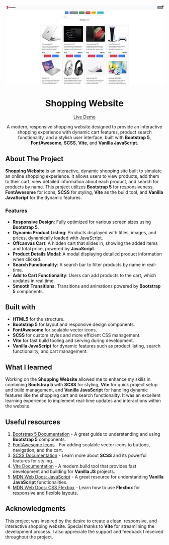 ![Shopping Website](./public/project-preview.png?raw=true)

<h1 align="center">Shopping Website</h1>

<div align="center">

[Live Demo](https://wiseweb-works.github.io/shopping-site-vite-vanilla-js/)

A modern, responsive shopping website designed to provide an interactive shopping experience with dynamic cart features, product search functionality, and a stylish user interface, built with **Bootstrap 5**, **FontAwesome**, **SCSS**, **Vite**, and **Vanilla JavaScript**.

</div>

## About The Project

**Shopping Website** is an interactive, dynamic shopping site built to simulate an online shopping experience. It allows users to view products, add them to their cart, view detailed information about each product, and search for products by name. This project utilizes **Bootstrap 5** for responsiveness, **FontAwesome** for icons, **SCSS** for styling, **Vite** as the build tool, and **Vanilla JavaScript** for the dynamic features.

### Features

- **Responsive Design**: Fully optimized for various screen sizes using **Bootstrap 5**.
- **Dynamic Product Listing**: Products displayed with titles, images, and prices, dynamically loaded with JavaScript.
- **Offcanvas Cart**: A hidden cart that slides in, showing the added items and total price, powered by **JavaScript**.
- **Product Details Modal**: A modal displaying detailed product information when clicked.
- **Search Functionality**: A search bar to filter products by name in real-time.
- **Add to Cart Functionality**: Users can add products to the cart, which updates in real time.
- **Smooth Transitions**: Transitions and animations powered by **Bootstrap 5** components.

## Built with

- **HTML5** for the structure.
- **Bootstrap 5** for layout and responsive design components.
- **FontAwesome** for scalable vector icons.
- **SCSS** for custom styles and more efficient CSS management.
- **Vite** for fast build tooling and serving during development.
- **Vanilla JavaScript** for dynamic features such as product listing, search functionality, and cart management.

## What I learned

Working on the **Shopping Website** allowed me to enhance my skills in combining **Bootstrap 5** with **SCSS** for styling, **Vite** for quick project setup and build management, and **Vanilla JavaScript** for handling dynamic features like the shopping cart and search functionality. It was an excellent learning experience to implement real-time updates and interactions within the website.

## Useful resources

1. [Bootstrap 5 Documentation](https://getbootstrap.com/docs/5.3/getting-started/introduction/) - A great guide to understanding and using **Bootstrap 5** components.
2. [FontAwesome Icons](https://fontawesome.com/) - For adding scalable vector icons to buttons, navigation, and the cart.
3. [SCSS Documentation](https://sass-lang.com/documentation) - Learn more about **SCSS** and its powerful features for styling.
4. [Vite Documentation](https://vitejs.dev/guide/) - A modern build tool that provides fast development and building for **Vanilla JS** projects.
5. [MDN Web Docs: JavaScript](https://developer.mozilla.org/en-US/docs/Web/JavaScript) - A great resource for understanding **Vanilla JavaScript** functionalities.
6. [MDN Web Docs: CSS Flexbox](https://developer.mozilla.org/en-US/docs/Web/CSS/CSS_Flexbox) - Learn how to use **Flexbox** for responsive and flexible layouts.

## Acknowledgments

This project was inspired by the desire to create a clean, responsive, and interactive shopping website. Special thanks to **Vite** for streamlining the development process. I also appreciate the support and feedback I received throughout the project.
